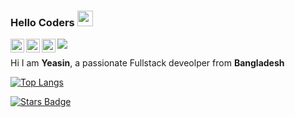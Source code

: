 
### Hello Coders <img src="https://media.giphy.com/media/hvRJCLFzcasrR4ia7z/giphy.gif" width="25px">

<a href="https://www.github.com/yeazin/">
  <img align="left" alt="Abhishek's LinkedIN" width="22px" src="https://raw.githubusercontent.com/peterthehan/peterthehan/master/assets/github.svg" />
</a>
<a href="https://www.linkedin.com/in/yeazin/">
  <img align="left" alt="Abhishek's LinkedIN" width="22px" src="https://raw.githubusercontent.com/peterthehan/peterthehan/master/assets/linkedin.svg" />
</a>
<a href="https://www.facebook.com/yeariha.farsin/">
  <img align="left" alt="Abhishek's LinkedIN" width="22px" src="https://raw.githubusercontent.com/peterthehan/peterthehan/master/assets/facebook.svg" />
</a>



![](https://komarev.com/ghpvc/?username=yeazin&color=brightgreen)

Hi I am __Yeasin__, a passionate Fullstack deveolper from __Bangladesh__


[![Top Langs](https://github-readme-stats.vercel.app/api/top-langs/?username=yeazin&layout=compact)](https://github.com/yeazin/)

<a href="https://github.com/yeazin/stargazers"><img src="https://img.shields.io/github/stars/yeazin" alt="Stars Badge"/></a>

<!--
**yeazin/yeazin** is a ✨ _special_ ✨ repository because its `README.md` (this file) appears on your GitHub profile.

Here are some ideas to get you started:

 🔭 I’m currently working on ...##Python & Django
- 🌱 I’m currently learning ...
- 👯 I’m looking to collaborate on ...
- 🤔 I’m looking for help with ...
- 💬 Ask me about ...
- 📫 How to reach me: ...
- 😄 Pronouns: ...
- ⚡ Fun fact: ...
-->
